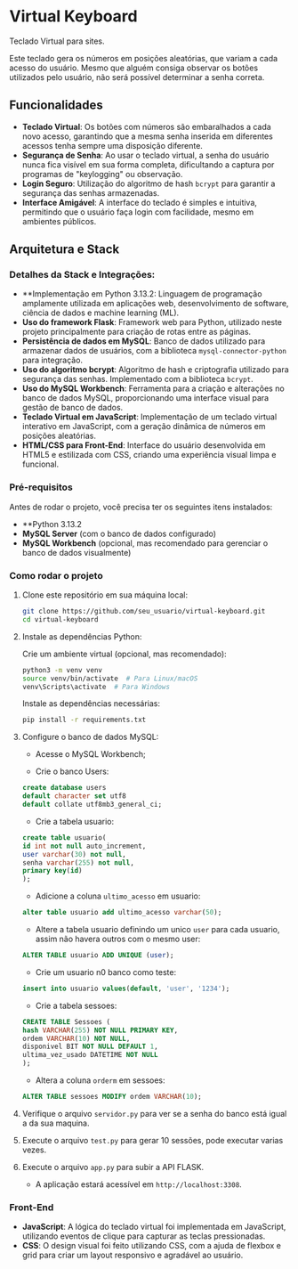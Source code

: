 # Virtual Keyboard

Teclado Virtual para sites.

Este teclado gera os números em posições aleatórias, que variam a cada acesso do usuário. Mesmo que alguém consiga observar os botões utilizados pelo usuário, não será possível determinar a senha correta.

## Funcionalidades

- **Teclado Virtual**: Os botões com números são embaralhados a cada novo acesso, garantindo que a mesma senha inserida em diferentes acessos tenha sempre uma disposição diferente.
- **Segurança de Senha**: Ao usar o teclado virtual, a senha do usuário nunca fica visível em sua forma completa, dificultando a captura por programas de "keylogging" ou observação.
- **Login Seguro**: Utilização do algoritmo de hash `bcrypt` para garantir a segurança das senhas armazenadas.
- **Interface Amigável**: A interface do teclado é simples e intuitiva, permitindo que o usuário faça login com facilidade, mesmo em ambientes públicos.

## Arquitetura e Stack

### Detalhes da Stack e Integrações:

- **Implementação em Python 3.13.2: Linguagem de programação amplamente utilizada em aplicações web, desenvolvimento de software, ciência de dados e machine learning (ML).
- **Uso do framework Flask**: Framework web para Python, utilizado neste projeto principalmente para criação de rotas entre as páginas.
- **Persistência de dados em MySQL**: Banco de dados utilizado para armazenar dados de usuários, com a biblioteca `mysql-connector-python` para integração.
- **Uso do algoritmo bcrypt**: Algoritmo de hash e criptografia utilizado para segurança das senhas. Implementado com a biblioteca `bcrypt`.
- **Uso do MySQL Workbench**: Ferramenta para a criação e alterações no banco de dados MySQL, proporcionando uma interface visual para gestão de banco de dados.
- **Teclado Virtual em JavaScript**: Implementação de um teclado virtual interativo em JavaScript, com a geração dinâmica de números em posições aleatórias.
- **HTML/CSS para Front-End**: Interface do usuário desenvolvida em HTML5 e estilizada com CSS, criando uma experiência visual limpa e funcional.


### Pré-requisitos

Antes de rodar o projeto, você precisa ter os seguintes itens instalados:

- **Python 3.13.2 
- **MySQL Server** (com o banco de dados configurado)
- **MySQL Workbench** (opcional, mas recomendado para gerenciar o banco de dados visualmente)

### Como rodar o projeto

1. Clone este repositório em sua máquina local:

    ```bash
    git clone https://github.com/seu_usuario/virtual-keyboard.git
    cd virtual-keyboard
    ```

2. Instale as dependências Python:

    Crie um ambiente virtual (opcional, mas recomendado):

    ```bash
    python3 -m venv venv
    source venv/bin/activate  # Para Linux/macOS
    venv\Scripts\activate  # Para Windows
    ```

    Instale as dependências necessárias:

    ```bash
    pip install -r requirements.txt
    ```

3. Configure o banco de dados MySQL:

    - Acesse o MySQL Workbench;
    
    - Crie o banco Users:

    ```sql
    create database users
    default character set utf8
    default collate utf8mb3_general_ci;
    ```
    - Crie a tabela usuario:

    ```sql
    create table usuario(
    id int not null auto_increment,
    user varchar(30) not null,
    senha varchar(255) not null,
    primary key(id)
    );
    ```
    - Adicione a coluna `ultimo_acesso` em usuario:

    ```sql
    alter table usuario add ultimo_acesso varchar(50);
    ```
    - Altere a tabela  usuario definindo um unico `user` para cada usuario, assim não havera outros com o mesmo user: 

    ```sql
    ALTER TABLE usuario ADD UNIQUE (user);
    ```

    - Crie um usuario n0 banco como teste:
     
    ```sql
    insert into usuario values(default, 'user', '1234');
    ```
  
    - Crie a tabela sessoes:

     ```sql
    CREATE TABLE Sessoes (
    hash VARCHAR(255) NOT NULL PRIMARY KEY,
    ordem VARCHAR(10) NOT NULL,
    disponivel BIT NOT NULL DEFAULT 1,
    ultima_vez_usado DATETIME NOT NULL
    );
    ```
    - Altera a coluna `orderm` em sessoes:
      
    ```sql
    ALTER TABLE sessoes MODIFY ordem VARCHAR(10);
    ```
4. Verifique o arquivo `servidor.py` para ver se a senha do banco está igual a da sua maquina.

5. Execute o arquivo `test.py` para gerar 10 sessões, pode executar varias vezes.

6. Execute o arquivo `app.py` para subir a API FLASK.

   - A aplicação estará acessível em `http://localhost:3308`. 

### Front-End

- **JavaScript**: A lógica do teclado virtual foi implementada em JavaScript, utilizando eventos de clique para capturar as teclas pressionadas.
- **CSS**: O design visual foi feito utilizando CSS, com a ajuda de flexbox e grid para criar um layout responsivo e agradável ao usuário.
